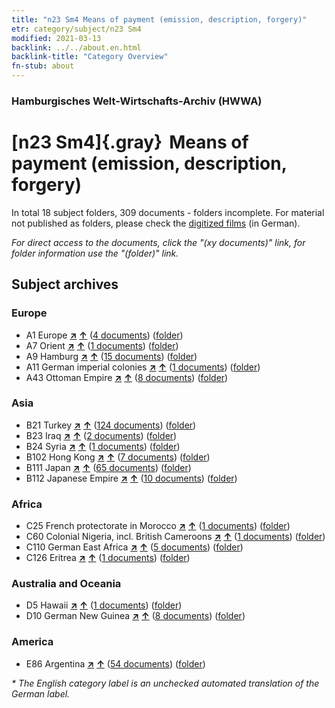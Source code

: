 ```yaml
---
title: "n23 Sm4 Means of payment (emission, description, forgery)"
etr: category/subject/n23 Sm4
modified: 2021-03-13
backlink: ../../about.en.html
backlink-title: "Category Overview"
fn-stub: about
---
```


### Hamburgisches Welt-Wirtschafts-Archiv (HWWA)
# [n23 Sm4]{.gray}&#8201; Means of payment (emission, description, forgery)&#160; 





In total 18 subject folders, 309 documents - folders incomplete.
For material not published as folders, please check the [digitized films](/film/h1_sh) (in German).

_For direct access to the documents, click the "(xy documents)" link, for folder information use the "(folder)" link._

## Subject archives



### Europe

- A1 Europe [**&nearr;**](../../../geo/i/140892/about.en.html "Europe (all folders)") [**&uarr;**](../../../geo/about.en.html#A1 "Country category system") (<a href="https://pm20.zbw.eu/dfgview/sh/140892,145315" title="about: Europe : Means of payment (emission, description, forgery)" target="_blank">4 documents</a>) ([folder](http://purl.org/pressemappe20/folder/sh/140892,145315))
- A7 Orient [**&nearr;**](../../../geo/i/140902/about.en.html "Orient (all folders)") [**&uarr;**](../../../geo/about.en.html#A7 "Country category system") (<a href="https://pm20.zbw.eu/dfgview/sh/140902,145315" title="about: Orient : Means of payment (emission, description, forgery)" target="_blank">1 documents</a>) ([folder](http://purl.org/pressemappe20/folder/sh/140902,145315))
- A9 Hamburg [**&nearr;**](../../../geo/i/140905/about.en.html "Hamburg (all folders)") [**&uarr;**](../../../geo/about.en.html#A9 "Country category system") (<a href="https://pm20.zbw.eu/dfgview/sh/140905,145315" title="about: Hamburg : Means of payment (emission, description, forgery)" target="_blank">15 documents</a>) ([folder](http://purl.org/pressemappe20/folder/sh/140905,145315))
- A11 German imperial colonies [**&nearr;**](../../../geo/i/140960/about.en.html "German imperial colonies (all folders)") [**&uarr;**](../../../geo/about.en.html#A11 "Country category system") (<a href="https://pm20.zbw.eu/dfgview/sh/140960,145315" title="about: German imperial colonies : Means of payment (emission, description, forgery)" target="_blank">1 documents</a>) ([folder](http://purl.org/pressemappe20/folder/sh/140960,145315))
- A43 Ottoman Empire [**&nearr;**](../../../geo/i/141034/about.en.html "Ottoman Empire (all folders)") [**&uarr;**](../../../geo/about.en.html#A43 "Country category system") (<a href="https://pm20.zbw.eu/dfgview/sh/141034,145315" title="about: Ottoman Empire : Means of payment (emission, description, forgery)" target="_blank">8 documents</a>) ([folder](http://purl.org/pressemappe20/folder/sh/141034,145315))

### Asia

- B21 Turkey [**&nearr;**](../../../geo/i/141111/about.en.html "Turkey (all folders)") [**&uarr;**](../../../geo/about.en.html#B21 "Country category system") (<a href="https://pm20.zbw.eu/dfgview/sh/141111,145315" title="about: Turkey : Means of payment (emission, description, forgery)" target="_blank">124 documents</a>) ([folder](http://purl.org/pressemappe20/folder/sh/141111,145315))
- B23 Iraq [**&nearr;**](../../../geo/i/141113/about.en.html "Iraq (all folders)") [**&uarr;**](../../../geo/about.en.html#B23 "Country category system") (<a href="https://pm20.zbw.eu/dfgview/sh/141113,145315" title="about: Iraq : Means of payment (emission, description, forgery)" target="_blank">2 documents</a>) ([folder](http://purl.org/pressemappe20/folder/sh/141113,145315))
- B24 Syria [**&nearr;**](../../../geo/i/141114/about.en.html "Syria (all folders)") [**&uarr;**](../../../geo/about.en.html#B24 "Country category system") (<a href="https://pm20.zbw.eu/dfgview/sh/141114,145315" title="about: Syria : Means of payment (emission, description, forgery)" target="_blank">1 documents</a>) ([folder](http://purl.org/pressemappe20/folder/sh/141114,145315))
- B102 Hong Kong [**&nearr;**](../../../geo/i/141268/about.en.html "Hong Kong (all folders)") [**&uarr;**](../../../geo/about.en.html#B102 "Country category system") (<a href="https://pm20.zbw.eu/dfgview/sh/141268,145315" title="about: Hong Kong : Means of payment (emission, description, forgery)" target="_blank">7 documents</a>) ([folder](http://purl.org/pressemappe20/folder/sh/141268,145315))
- B111 Japan [**&nearr;**](../../../geo/i/141272/about.en.html "Japan (all folders)") [**&uarr;**](../../../geo/about.en.html#B111 "Country category system") (<a href="https://pm20.zbw.eu/dfgview/sh/141272,145315" title="about: Japan : Means of payment (emission, description, forgery)" target="_blank">65 documents</a>) ([folder](http://purl.org/pressemappe20/folder/sh/141272,145315))
- B112 Japanese Empire [**&nearr;**](../../../geo/i/141273/about.en.html "Japanese Empire (all folders)") [**&uarr;**](../../../geo/about.en.html#B112 "Country category system") (<a href="https://pm20.zbw.eu/dfgview/sh/141273,145315" title="about: Japanese Empire : Means of payment (emission, description, forgery)" target="_blank">10 documents</a>) ([folder](http://purl.org/pressemappe20/folder/sh/141273,145315))

### Africa

- C25 French protectorate in Morocco [**&nearr;**](../../../geo/i/141358/about.en.html "French protectorate in Morocco (all folders)") [**&uarr;**](../../../geo/about.en.html#C25 "Country category system") (<a href="https://pm20.zbw.eu/dfgview/sh/141358,145315" title="about: French protectorate in Morocco : Means of payment (emission, description, forgery)" target="_blank">1 documents</a>) ([folder](http://purl.org/pressemappe20/folder/sh/141358,145315))
- C60 Colonial Nigeria, incl. British Cameroons [**&nearr;**](../../../geo/i/141409/about.en.html "Colonial Nigeria, incl. British Cameroons (all folders)") [**&uarr;**](../../../geo/about.en.html#C60 "Country category system") (<a href="https://pm20.zbw.eu/dfgview/sh/141409,145315" title="about: Colonial Nigeria, incl. British Cameroons : Means of payment (emission, description, forgery)" target="_blank">1 documents</a>) ([folder](http://purl.org/pressemappe20/folder/sh/141409,145315))
- C110 German East Africa [**&nearr;**](../../../geo/i/141471/about.en.html "German East Africa (all folders)") [**&uarr;**](../../../geo/about.en.html#C110 "Country category system") (<a href="https://pm20.zbw.eu/dfgview/sh/141471,145315" title="about: German East Africa : Means of payment (emission, description, forgery)" target="_blank">5 documents</a>) ([folder](http://purl.org/pressemappe20/folder/sh/141471,145315))
- C126 Eritrea [**&nearr;**](../../../geo/i/141483/about.en.html "Eritrea (all folders)") [**&uarr;**](../../../geo/about.en.html#C126 "Country category system") (<a href="https://pm20.zbw.eu/dfgview/sh/141483,145315" title="about: Eritrea : Means of payment (emission, description, forgery)" target="_blank">1 documents</a>) ([folder](http://purl.org/pressemappe20/folder/sh/141483,145315))

### Australia and Oceania

- D5 Hawaii [**&nearr;**](../../../geo/i/141595/about.en.html "Hawaii (all folders)") [**&uarr;**](../../../geo/about.en.html#D5 "Country category system") (<a href="https://pm20.zbw.eu/dfgview/sh/141595,145315" title="about: Hawaii : Means of payment (emission, description, forgery)" target="_blank">1 documents</a>) ([folder](http://purl.org/pressemappe20/folder/sh/141595,145315))
- D10 German New Guinea [**&nearr;**](../../../geo/i/141601/about.en.html "German New Guinea (all folders)") [**&uarr;**](../../../geo/about.en.html#D10 "Country category system") (<a href="https://pm20.zbw.eu/dfgview/sh/141601,145315" title="about: German New Guinea : Means of payment (emission, description, forgery)" target="_blank">8 documents</a>) ([folder](http://purl.org/pressemappe20/folder/sh/141601,145315))

### America

- E86 Argentina [**&nearr;**](../../../geo/i/141692/about.en.html "Argentina (all folders)") [**&uarr;**](../../../geo/about.en.html#E86 "Country category system") (<a href="https://pm20.zbw.eu/dfgview/sh/141692,145315" title="about: Argentina : Means of payment (emission, description, forgery)" target="_blank">54 documents</a>) ([folder](http://purl.org/pressemappe20/folder/sh/141692,145315))


_* The English category label is an unchecked automated translation of the German label._

